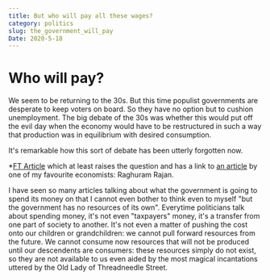 ```yaml
---
title: But who will pay all these wages?
category: politics
slug: the_government_will_pay
Date: 2020-5-18
---
```


# Who will pay?

We seem to be returning to the 30s. But this time populist governments are desperate to keep voters on board.
So they have no option but to cushion unemployment. 
The big debate of the 30s was whether this would put off the evil day when the economy would have to be restructured in such a way that production was in equilibrium with desired consumption. 

It's remarkable how this sort of debate has been utterly forgotten now.

*[FT Article](https://www.ft.com/content/3aa10547-bfd4-47e2-a525-b33693eb5fb9?emailId=5ec6f984d0bbdb000464d42a&segmentId=1ce3de53-bbd6-f782-fb6e-1124c8f8297f) which at least raises the question and has a link to [an article](https://www.ft.com/content/53c5d22a-9144-11ea-bc44-dbf6756c871a) by one of my favourite economists: Raghuram Rajan.


I have seen so many articles talking about what the government is going to spend its money on that I cannot even bother to think even to myself "but the government has no resources of its own". Everytime politicians talk about spending money, it's not even "taxpayers" money, it's a transfer from one part of society to another. It's not even a matter of pushing the cost onto our children or grandchildren: we cannot pull forward resources from the future. We cannot consume now resources that will not be produced until our descendents are consumers: these resources simply do not exist, so they are not available to us even aided by the most magical incantations uttered by the Old Lady of Threadneedle Street.
